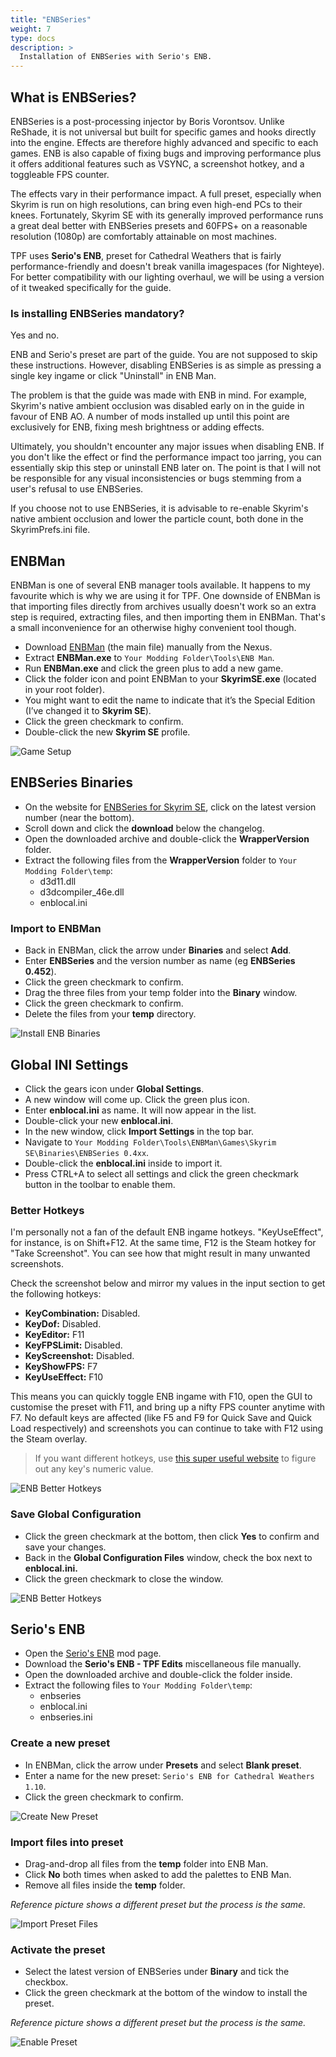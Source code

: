 ```yaml
---
title: "ENBSeries"
weight: 7
type: docs
description: >
  Installation of ENBSeries with Serio's ENB.
---
```


## What is ENBSeries?

ENBSeries is a post-processing injector by Boris Vorontsov. Unlike ReShade, it is not universal but built for specific games and hooks directly into the engine. Effects are therefore highly advanced and specific to each games. ENB is also capable of fixing bugs and improving performance plus it offers additional features such as VSYNC, a screenshot hotkey, and a toggleable FPS counter.

The effects vary in their performance impact. A full preset, especially when Skyrim is run on high resolutions, can bring even high-end PCs to their knees. Fortunately, Skyrim SE with its generally improved performance runs a great deal better with ENBSeries presets and 60FPS+ on a reasonable resolution (1080p) are comfortably attainable on most machines.

TPF uses **Serio's ENB**, preset for Cathedral Weathers that is fairly performance-friendly and doesn't break vanilla imagespaces (for Nighteye). For better compatibility with our lighting overhaul, we will be using a version of it tweaked specifically for the guide.

### Is installing ENBSeries mandatory?

Yes and no.

ENB and Serio's preset are part of the guide. You are not supposed to skip these instructions. However, disabling ENBSeries is as simple as pressing a single key ingame or click "Uninstall" in ENB Man.

The problem is that the guide was made with ENB in mind. For example, Skyrim's native ambient occlusion was disabled early on in the guide in favour of ENB AO. A number of mods installed up until this point are exclusively for ENB, fixing mesh brightness or adding effects.

Ultimately, you shouldn't encounter any major issues when disabling ENB. If you don't like the effect or find the performance impact too jarring, you can essentially skip this step or uninstall ENB later on. The point is that I will not be responsible for any visual inconsistencies or bugs stemming from a user's refusal to use ENBSeries.

If you choose not to use ENBSeries, it is advisable to re-enable Skyrim's native ambient occlusion and lower the particle count, both done in the SkyrimPrefs.ini file.

## ENBMan

ENBMan is one of several ENB manager tools available. It happens to my favourite which is why we are using it for TPF. One downside of ENBMan is that importing files directly from archives usually doesn't work so an extra step is required, extracting files, and then importing them in ENBMan. That's a small inconvenience for an otherwise highy convenient tool though.

- Download [ENBMan](https://www.nexusmods.com/skyrim/mods/57620?tab=files) (the main file) manually from the Nexus.
- Extract **ENBMan.exe** to `Your Modding Folder\Tools\ENB Man`.
- Run **ENBMan.exe** and click the green plus to add a new game.
- Click the folder icon and point ENBMan to your **SkyrimSE.exe** (located in your root folder).
- You might want to edit the name to indicate that it’s the Special Edition (I’ve changed it to **Skyrim SE**).
- Click the green checkmark to confirm.
- Double-click the new **Skyrim SE** profile.

![Game Setup](/Pictures/skyrim-se/finalisation/enb-game-setup.png)

## ENBSeries Binaries

* On the website for [ENBSeries for Skyrim SE](http://enbdev.com/download_mod_tesskyrimse.htm), click on the latest version number (near the bottom).
* Scroll down and click the **download** below the changelog.
* Open the downloaded archive and double-click the **WrapperVersion** folder.
* Extract the following files from the **WrapperVersion** folder to `Your Modding Folder\temp`:
  * d3d11.dll
  * d3dcompiler_46e.dll
  * enblocal.ini

### Import to ENBMan

* Back in ENBMan, click the arrow under **Binaries** and select **Add**.
* Enter **ENBSeries** and the version number as name (eg **ENBSeries 0.452**).
* Click the green checkmark to confirm.
* Drag the three files from your temp folder into the **Binary** window.
* Click the green checkmark to confirm.
* Delete the files from your **temp** directory.

![Install ENB Binaries](/Pictures/skyrim-se/finalisation/install-enb-binaries.png)

## Global INI Settings

* Click the gears icon under **Global Settings**.
* A new window will come up. Click the green plus icon.
* Enter **enblocal.ini** as name. It will now appear in the list.
* Double-click your new **enblocal.ini**.
* In the new window, click **Import Settings** in the top bar.
* Navigate to `Your Modding Folder\Tools\ENBMan\Games\Skyrim SE\Binaries\ENBSeries 0.4xx`.
* Double-click the **enblocal.ini** inside to import it.
* Press CTRL+A to select all settings and click the green checkmark button in the toolbar to enable them.

### Better Hotkeys

I'm personally not a fan of the default ENB ingame hotkeys. "KeyUseEffect", for instance, is on Shift+F12. At the same time, F12 is the Steam hotkey for "Take Screenshot". You can see how that might result in many unwanted screenshots.

Check the screenshot below and mirror my values in the input section to get the following hotkeys:

- **KeyCombination:** Disabled.
- **KeyDof:** Disabled.
- **KeyEditor:** F11
- **KeyFPSLimit:** Disabled.
- **KeyScreenshot:** Disabled.
- **KeyShowFPS:** F7
- **KeyUseEffect:** F10

This means you can quickly toggle ENB ingame with F10, open the GUI to customise the preset with F11, and bring up a nifty FPS counter anytime with F7. No default keys are affected (like F5 and F9 for Quick Save and Quick Load respectively) and screenshots you can continue to take with F12 using the Steam overlay.

> If you want different hotkeys, use [this super useful website](https://keycode.info/) to figure out any key's numeric value.

![ENB Better Hotkeys](/Pictures/skyrim-se/finalisation/enb-better-hotkeys.png)

### Save Global Configuration

- Click the green checkmark at the bottom, then click **Yes** to confirm and save your changes.
- Back in the **Global Configuration Files** window, check the box next to **enblocal.ini.**
- Click the green checkmark to close the window.

![ENB Better Hotkeys](/Pictures/skyrim-se/finalisation/enb-global-ini.png)

## Serio's ENB

* Open the [Serio's ENB](https://www.nexusmods.com/skyrimspecialedition/mods/30506?tab=files) mod page.
* Download the **Serio's ENB - TPF Edits** miscellaneous file manually.
* Open the downloaded archive and double-click the folder inside.
* Extract the following files to `Your Modding Folder\temp`:
  * enbseries
  * enblocal.ini
  * enbseries.ini

### Create a new preset

* In ENBMan, click the arrow under **Presets** and select **Blank preset**.
* Enter a name for the new preset: `Serio's ENB for Cathedral Weathers 1.10`.
* Click the green checkmark to confirm.

![Create New Preset](/Pictures/skyrim-se/finalisation/create-new-preset.png)

### Import files into preset

* Drag-and-drop all files from the **temp** folder into ENB Man.
* Click **No** both times when asked to add the palettes to ENB Man.
* Remove all files inside the **temp** folder.

*Reference picture shows a different preset but the process is the same.*

![Import Preset Files](/Pictures/skyrim-se/finalisation/install-enb-preset.png)

### Activate the preset

* Select the latest version of ENBSeries under **Binary** and tick the checkbox.
* Click the green checkmark at the bottom of the window to install the preset.

*Reference picture shows a different preset but the process is the same.*

![Enable Preset](/Pictures/skyrim-se/finalisation/activate-enb-preset.png)